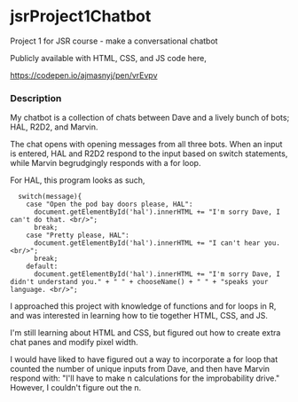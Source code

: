 # jsrProject1Chatbot
Project 1 for JSR course - make a conversational chatbot

Publicly available with HTML, CSS, and JS code here,

https://codepen.io/ajmasnyj/pen/vrEvpv

### Description

My chatbot is a collection of chats between Dave and a lively bunch of bots; HAL, R2D2, and Marvin.

The chat opens with opening messages from all three bots.
When an input is entered, HAL and R2D2 respond to the input based on switch statements, while Marvin begrudgingly responds with a for loop.

For HAL, this program looks as such,
```
  switch(message){
    case "Open the pod bay doors please, HAL":
      document.getElementById('hal').innerHTML += "I'm sorry Dave, I can't do that. <br/>";
      break;
    case "Pretty please, HAL":
      document.getElementById('hal').innerHTML += "I can't hear you. <br/>";
      break;
    default:
      document.getElementById('hal').innerHTML += "I'm sorry Dave, I didn't understand you." + " " + chooseName() + " " + "speaks your language. <br/>";
```

I approached this project with knowledge of functions and for loops in R, and was interested in learning how to tie together HTML, CSS, and JS.

I'm still learning about HTML and CSS, but figured out how to create extra chat panes and modify pixel width.

I would have liked to have figured out a way to incorporate a for loop that counted the number of unique inputs from Dave, and then have Marvin respond with: "I'll have to make n calculations for the improbability drive." However, I couldn't figure out the n.

